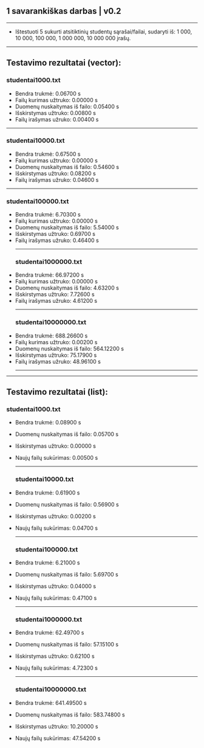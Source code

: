## 1 savarankiškas darbas | v0.2
_____________________________________________________________
- Ištestuoti 5 sukurti atsitiktinių studentų sąrašai/failai, sudaryti iš: 1 000, 10 000, 100 000, 1 000 000, 10 000 000 įrašų.
______________________________________________________________________
 ## Testavimo rezultatai (vector):
### studentai1000.txt

- Bendra trukmė: 0.06700 s
- Failų kurimas užtruko: 0.00000 s
- Duomenų nuskaitymas i­š failo: 0.05400 s
- Išskirstymas užtruko: 0.00800 s
- Failų irašymas užruko: 0.00400 s
________________________________________
  ### studentai10000.txt
- Bendra trukmė: 0.67500 s
- Failų kurimas užtruko: 0.00000 s
- Duomenų nuskaitymas i­š failo: 0.54600 s
- Išskirstymas užtruko: 0.08200 s
- Failų irašymas užruko: 0.04600 s
 ________________________________________
  ### studentai100000.txt
- Bendra trukmė: 6.70300 s
- Failų kurimas užtruko: 0.00000 s
- Duomenų nuskaitymas i­š failo: 5.54000 s
- Išskirstymas užtruko: 0.69700 s
- Failų irašymas užruko: 0.46400 s
  ________________________________________
  ### studentai1000000.txt
- Bendra trukmė: 66.97200 s
- Failų kurimas užtruko: 0.00000 s
- Duomenų nuskaitymas i­š failo: 4.63200 s
- Išskirstymas užtruko: 7.72600 s
- Failų irašymas užruko: 4.61200 s
    ________________________________________
  ### studentai10000000.txt
- Bendra trukmė: 688.26600 s
- Failų kurimas užtruko: 0.00200 s
- Duomenų nuskaitymas i­š failo: 564.12200 s
- Išskirstymas užtruko: 75.17900 s
- Failų irašymas užruko: 48.96100 s
  ______________________________________________
____________________________________________________________
   ## Testavimo rezultatai (list):
  
  ### studentai1000.txt

- Bendra trukmė: 0.08900 s
- Duomenų nuskaitymas i­š failo: 0.05700 s
- Išskirstymas užtruko: 0.00000 s
- Naujų failų sukūrimas: 0.00500 s
  _______________________________________
  ### studentai10000.txt

- Bendra trukmė: 0.61900 s
- Duomenų nuskaitymas i­š failo: 0.56900 s
- Išskirstymas užtruko: 0.00200 s
- Naujų failų sukūrimas: 0.04700 s
   _______________________________________
  ### studentai100000.txt

- Bendra trukmė: 6.21000 s
- Duomenų nuskaitymas i­š failo: 5.69700 s
- Išskirstymas užtruko: 0.04000 s
- Naujų failų sukūrimas: 0.47100 s
    _______________________________________
  ### studentai1000000.txt

- Bendra trukmė: 62.49700 s
- Duomenų nuskaitymas i­š failo: 57.15100 s
- Išskirstymas užtruko: 0.62100 s
- Naujų failų sukūrimas: 4.72300 s
  _______________________________________
  ### studentai10000000.txt

- Bendra trukmė: 641.49500 s
- Duomenų nuskaitymas i­š failo: 583.74800 s
- Išskirstymas užtruko: 10.20000 s
- Naujų failų sukūrimas: 47.54200 s
